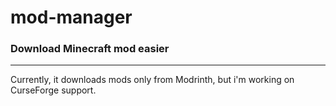 # mod-manager

### Download Minecraft mod easier

---

Currently, it downloads mods only from Modrinth, but i'm working on CurseForge support. 
